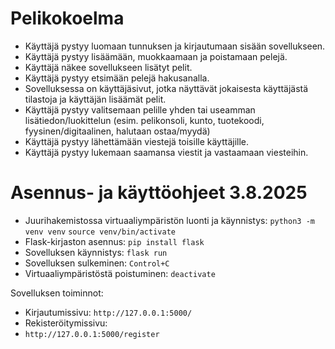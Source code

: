 # Pelikokoelma

- Käyttäjä pystyy luomaan tunnuksen ja kirjautumaan sisään sovellukseen.
- Käyttäjä pystyy lisäämään, muokkaamaan ja poistamaan pelejä.
- Käyttäjä näkee sovellukseen lisätyt pelit.
- Käyttäjä pystyy etsimään pelejä hakusanalla.
- Sovelluksessa on käyttäjäsivut, jotka näyttävät jokaisesta käyttäjästä tilastoja ja käyttäjän lisäämät pelit.
- Käyttäjä pystyy valitsemaan pelille yhden tai useamman lisätiedon/luokittelun (esim. pelikonsoli, kunto, tuotekoodi, fyysinen/digitaalinen, halutaan ostaa/myydä)
- Käyttäjä pystyy lähettämään viestejä toisille käyttäjille.
- Käyttäjä pystyy lukemaan saamansa viestit ja vastaamaan viesteihin.

# Asennus- ja käyttöohjeet 3.8.2025

- Juurihakemistossa virtuaaliympäristön luonti ja käynnistys:
`python3 -m venv venv`
`source venv/bin/activate`
- Flask-kirjaston asennus:
`pip install flask`
- Sovelluksen käynnistys:
`flask run`
- Sovelluksen sulkeminen:
`Control+C`
- Virtuaaliympäristöstä poistuminen:
`deactivate`

Sovelluksen toiminnot:
- Kirjautumissivu:
`http://127.0.0.1:5000/`
- Rekisteröitymissivu:
- `http://127.0.0.1:5000/register` 